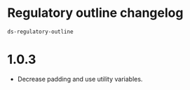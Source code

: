# Regulatory outline changelog 

`ds-regulatory-outline`

# 1.0.3
* Decrease padding and use utility variables. 
